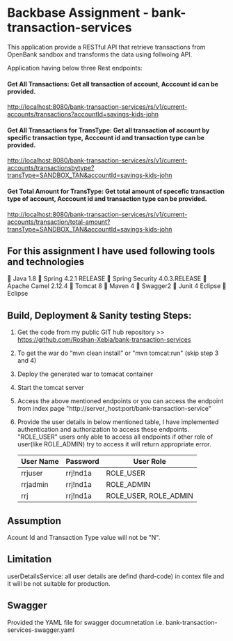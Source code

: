 # Backbase Assignment - bank-transaction-services

This application provide a RESTful API that retrieve transactions from OpenBank sandbox and transforms the data using follwoing API.

Application having below three Rest endpoints:
#### Get All Transactions:  Get all transaction of account, Acccount id can be provided.

<http://localhost:8080/bank-transaction-services/rs/v1/current-accounts/transactions?accountId=savings-kids-john>

#### Get All Transactions for TransType:  Get all transaction of account by specific transaction type, Acccount id and transaction type can be provided.

<http://localhost:8080/bank-transaction-services/rs/v1/current-accounts/transactionsbytype?transType=SANDBOX_TAN&accountId=savings-kids-john>
 
#### Get Total Amount for TransType: Get total amount of specefic transaction type of account, Acccount id and transaction type can be provided.

<http://localhost:8080/bank-transaction-services/rs/v1/current-accounts/transaction/total-amount?transType=SANDBOX_TAN&accountId=savings-kids-john>



## For this assignment I have used following tools and technologies

 Java 1.8
 Spring 4.2.1 RELEASE
 Spring Security 4.0.3.RELEASE
 Apache Camel 2.12.4
 Tomcat 8
 Maven 4
 Swagger2
 Junit 4 Eclipse
 Eclipse



## Build, Deployment & Sanity testing Steps:

1. Get the code from my public GIT hub repository >> https://github.com/Roshan-Xebia/bank-transaction-services
2. To get the war do “mvn clean install”  or "mvn tomcat:run" (skip step 3 and 4)
3. Deploy the generated war to tomacat container
4. Start the tomcat server
5. Access the above mentioned endpoints or you can access the endpoint from index page "http://server_host:port/bank-transaction-service"
6. Provide the user details in below mentioned table, I have implemented authentication and authorization to access these endpoints.
   "ROLE_USER" users only able to access all endpoints if other role of user(like ROLE_ADMIN) try to access it will return appropriate      error.
    
    | User Name  | Password  |   User Role            |
    | -----------| --------- | ---------------------  |
    | rrjuser    | rrj!nd1a  | ROLE_USER |
    | rrjadmin   | rrj!nd1a  | ROLE_ADMIN |
    | rrj        | rrj!nd1a  | ROLE_USER, ROLE_ADMIN  |
    
## Assumption 

Acount Id and Transaction Type value will not be "N".

## Limitation

userDetailsService: all user details are defind (hard-code) in contex file and it will be not suitable for production.

## Swagger 

Provided the YAML file for swagger documnetation i.e. bank-transaction-services-swagger.yaml

